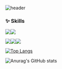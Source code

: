 ![header](https://capsule-render.vercel.app/api?type=shark&color=auto&height=150&section=header&text=Hello!%20I'm%20Yumi.&fontSize=40)

### :sparkles: Skills


<img src="https://img.shields.io/badge/Spring-6DB33F?style=flat&logo=Spring&logoColor=white"/><img src="https://img.shields.io/badge/SpringBoot-6DB33F?style=flat&logo=SpringBoot&logoColor=white"/>

<img src="https://img.shields.io/badge/HTML5-E34F26?style=flat&logo=HTML5&logoColor=white"/><img src="https://img.shields.io/badge/JavaScript-F7DF1E?style=flat&logo=JavaScript&logoColor=white"/><img src="https://img.shields.io/badge/jQuery-0769AD?style=flat&logo=jQuery&logoColor=white"/>

[![Top Langs](https://github-readme-stats.vercel.app/api/top-langs/?username=baamyumi&layout=compact)](https://github.com/baamyumi/github-readme-stats)

![Anurag's GitHub stats](https://github-readme-stats.vercel.app/api?username=baamyumi&show_icons=true&theme=synthwave)
